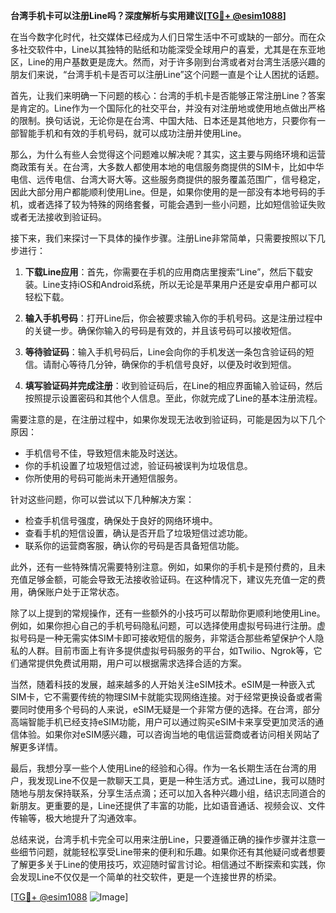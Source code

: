 **台湾手机卡可以注册Line吗？深度解析与实用建议[[TG💪+ @esim1088](https://t.me/s/esim1088)]**

在当今数字化时代，社交媒体已经成为人们日常生活中不可或缺的一部分。而在众多社交软件中，Line以其独特的贴纸和功能深受全球用户的喜爱，尤其是在东亚地区，Line的用户基数更是庞大。然而，对于许多刚到台湾或者对台湾生活感兴趣的朋友们来说，“台湾手机卡是否可以注册Line”这个问题一直是个让人困扰的话题。

首先，让我们来明确一下问题的核心：台湾的手机卡是否能够正常注册Line？答案是肯定的。Line作为一个国际化的社交平台，并没有对注册地或使用地点做出严格的限制。换句话说，无论你是在台湾、中国大陆、日本还是其他地方，只要你有一部智能手机和有效的手机号码，就可以成功注册并使用Line。

那么，为什么有些人会觉得这个问题难以解决呢？其实，这主要与网络环境和运营商政策有关。在台湾，大多数人都使用本地的电信服务商提供的SIM卡，比如中华电信、远传电信、台湾大哥大等。这些服务商提供的服务覆盖范围广，信号稳定，因此大部分用户都能顺利使用Line。但是，如果你使用的是一部没有本地号码的手机，或者选择了较为特殊的网络套餐，可能会遇到一些小问题，比如短信验证失败或者无法接收到验证码。

接下来，我们来探讨一下具体的操作步骤。注册Line非常简单，只需要按照以下几步进行：

1. **下载Line应用**：首先，你需要在手机的应用商店里搜索“Line”，然后下载安装。Line支持iOS和Android系统，所以无论是苹果用户还是安卓用户都可以轻松下载。

2. **输入手机号码**：打开Line后，你会被要求输入你的手机号码。这是注册过程中的关键一步。确保你输入的号码是有效的，并且该号码可以接收短信。

3. **等待验证码**：输入手机号码后，Line会向你的手机发送一条包含验证码的短信。请耐心等待几分钟，确保你的手机信号良好，以便及时收到短信。

4. **填写验证码并完成注册**：收到验证码后，在Line的相应界面输入验证码，然后按照提示设置密码和其他个人信息。至此，你就完成了Line的基本注册流程。

需要注意的是，在注册过程中，如果你发现无法收到验证码，可能是因为以下几个原因：
- 手机信号不佳，导致短信未能及时送达。
- 你的手机设置了垃圾短信过滤，验证码被误判为垃圾信息。
- 你所使用的号码可能尚未开通短信服务。

针对这些问题，你可以尝试以下几种解决方案：
- 检查手机信号强度，确保处于良好的网络环境中。
- 查看手机的短信设置，确认是否开启了垃圾短信过滤功能。
- 联系你的运营商客服，确认你的号码是否具备短信功能。

此外，还有一些特殊情况需要特别注意。例如，如果你的手机卡是预付费的，且未充值足够金额，可能会导致无法接收验证码。在这种情况下，建议先充值一定的费用，确保账户处于正常状态。

除了以上提到的常规操作，还有一些额外的小技巧可以帮助你更顺利地使用Line。例如，如果你担心自己的手机号码隐私问题，可以选择使用虚拟号码进行注册。虚拟号码是一种无需实体SIM卡即可接收短信的服务，非常适合那些希望保护个人隐私的人群。目前市面上有许多提供虚拟号码服务的平台，如Twilio、Ngrok等，它们通常提供免费试用期，用户可以根据需求选择合适的方案。

当然，随着科技的发展，越来越多的人开始关注eSIM技术。eSIM是一种嵌入式SIM卡，它不需要传统的物理SIM卡就能实现网络连接。对于经常更换设备或者需要同时使用多个号码的人来说，eSIM无疑是一个非常方便的选择。在台湾，部分高端智能手机已经支持eSIM功能，用户可以通过购买eSIM卡来享受更加灵活的通信体验。如果你对eSIM感兴趣，可以咨询当地的电信运营商或者访问相关网站了解更多详情。

最后，我想分享一些个人使用Line的经验和心得。作为一名长期生活在台湾的用户，我发现Line不仅是一款聊天工具，更是一种生活方式。通过Line，我可以随时随地与朋友保持联系，分享生活点滴；还可以加入各种兴趣小组，结识志同道合的新朋友。更重要的是，Line还提供了丰富的功能，比如语音通话、视频会议、文件传输等，极大地提升了沟通效率。

总结来说，台湾手机卡完全可以用来注册Line，只要遵循正确的操作步骤并注意一些细节问题，就能轻松享受Line带来的便利和乐趣。如果你还有其他疑问或者想要了解更多关于Line的使用技巧，欢迎随时留言讨论。相信通过不断探索和实践，你会发现Line不仅仅是一个简单的社交软件，更是一个连接世界的桥梁。

[[TG💪+ @esim1088](https://t.me/s/esim1088) ![Image](https://i.postimg.cc/4NQfJmqS/Snipaste-2025-05-13-00-14-12.png)]